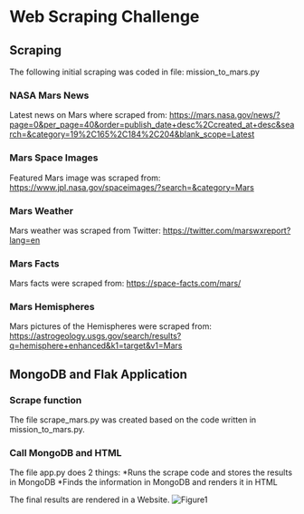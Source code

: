 # Web Scraping Challenge
## Scraping
The following initial scraping was coded in file: mission_to_mars.py
### NASA Mars News
Latest news on Mars where scraped from: https://mars.nasa.gov/news/?page=0&per_page=40&order=publish_date+desc%2Ccreated_at+desc&search=&category=19%2C165%2C184%2C204&blank_scope=Latest

### Mars Space Images
Featured Mars image was scraped from: https://www.jpl.nasa.gov/spaceimages/?search=&category=Mars

### Mars Weather
Mars weather was scraped from Twitter: https://twitter.com/marswxreport?lang=en


### Mars Facts
Mars facts were scraped from:  https://space-facts.com/mars/


### Mars Hemispheres
Mars pictures of the Hemispheres were scraped from: https://astrogeology.usgs.gov/search/results?q=hemisphere+enhanced&k1=target&v1=Mars

## MongoDB and Flak Application
### Scrape function
The file scrape_mars.py was created based on the code written in mission_to_mars.py.

### Call MongoDB and HTML
The file app.py does 2 things:
*Runs the scrape code and stores the results in MongoDB
*Finds the information in MongoDB and renders it in HTML

The final results are rendered in a Website.
![Figure1](Missions_to_Mars/Resources/results.png)

